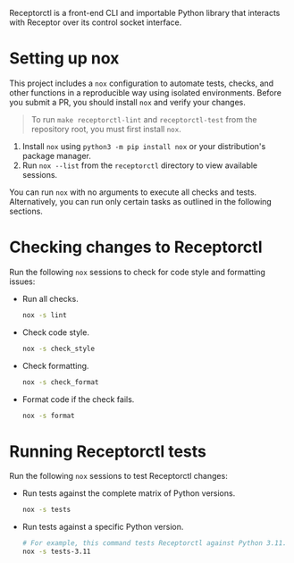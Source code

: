 Receptorctl is a front-end CLI and importable Python library that interacts with Receptor over its control socket interface.

# Setting up nox

This project includes a `nox` configuration to automate tests, checks, and other functions in a reproducible way using isolated environments.
Before you submit a PR, you should install `nox` and verify your changes.

> To run `make receptorctl-lint` and `receptorctl-test` from the repository root, you must first install `nox`.

1. Install `nox` using `python3 -m pip install nox` or your distribution's package manager.
2. Run `nox --list` from the `receptorctl` directory to view available sessions.

You can run `nox` with no arguments to execute all checks and tests.
Alternatively, you can run only certain tasks as outlined in the following sections.

# Checking changes to Receptorctl

Run the following `nox` sessions to check for code style and formatting issues:

* Run all checks.

  ``` bash
  nox -s lint
  ```

* Check code style.

  ``` bash
  nox -s check_style
  ```

* Check formatting.

  ``` bash
  nox -s check_format
  ```

* Format code if the check fails.

  ``` bash
  nox -s format
  ```

# Running Receptorctl tests

Run the following `nox` sessions to test Receptorctl changes:

* Run tests against the complete matrix of Python versions.

  ``` bash
  nox -s tests
  ```

* Run tests against a specific Python version.

  ``` bash
  # For example, this command tests Receptorctl against Python 3.11.
  nox -s tests-3.11
  ```
